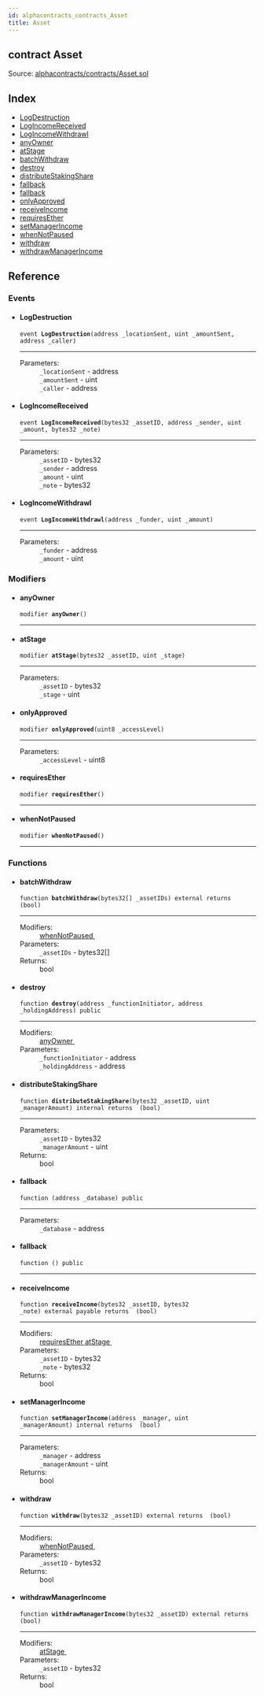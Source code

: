 ```yaml
---
id: alphacontracts_contracts_Asset
title: Asset
---
```


<div class="contract-doc"><div class="contract"><h2 class="contract-header"><span class="contract-kind">contract</span> Asset</h2><div class="source">Source: <a href="https://github.com/MyBitFoundation/MyBit-Network.tech//blob/v0.0.0/contracts/alphacontracts/contracts/Asset.sol" target="_blank">alphacontracts/contracts/Asset.sol</a></div></div><div class="index"><h2>Index</h2><ul><li><a href="alphacontracts_contracts_Asset.html#LogDestruction">LogDestruction</a></li><li><a href="alphacontracts_contracts_Asset.html#LogIncomeReceived">LogIncomeReceived</a></li><li><a href="alphacontracts_contracts_Asset.html#LogIncomeWithdrawl">LogIncomeWithdrawl</a></li><li><a href="alphacontracts_contracts_Asset.html#anyOwner">anyOwner</a></li><li><a href="alphacontracts_contracts_Asset.html#atStage">atStage</a></li><li><a href="alphacontracts_contracts_Asset.html#batchWithdraw">batchWithdraw</a></li><li><a href="alphacontracts_contracts_Asset.html#destroy">destroy</a></li><li><a href="alphacontracts_contracts_Asset.html#distributeStakingShare">distributeStakingShare</a></li><li><a href="alphacontracts_contracts_Asset.html#">fallback</a></li><li><a href="alphacontracts_contracts_Asset.html#">fallback</a></li><li><a href="alphacontracts_contracts_Asset.html#onlyApproved">onlyApproved</a></li><li><a href="alphacontracts_contracts_Asset.html#receiveIncome">receiveIncome</a></li><li><a href="alphacontracts_contracts_Asset.html#requiresEther">requiresEther</a></li><li><a href="alphacontracts_contracts_Asset.html#setManagerIncome">setManagerIncome</a></li><li><a href="alphacontracts_contracts_Asset.html#whenNotPaused">whenNotPaused</a></li><li><a href="alphacontracts_contracts_Asset.html#withdraw">withdraw</a></li><li><a href="alphacontracts_contracts_Asset.html#withdrawManagerIncome">withdrawManagerIncome</a></li></ul></div><div class="reference"><h2>Reference</h2><div class="events"><h3>Events</h3><ul><li><div class="item event"><span id="LogDestruction" class="anchor-marker"></span><h4 class="name">LogDestruction</h4><div class="body"><code class="signature">event <strong>LogDestruction</strong><span>(address _locationSent, uint _amountSent, address _caller) </span></code><hr/><dl><dt><span class="label-parameters">Parameters:</span></dt><dd><div><code>_locationSent</code> - address</div><div><code>_amountSent</code> - uint</div><div><code>_caller</code> - address</div></dd></dl></div></div></li><li><div class="item event"><span id="LogIncomeReceived" class="anchor-marker"></span><h4 class="name">LogIncomeReceived</h4><div class="body"><code class="signature">event <strong>LogIncomeReceived</strong><span>(bytes32 _assetID, address _sender, uint _amount, bytes32 _note) </span></code><hr/><dl><dt><span class="label-parameters">Parameters:</span></dt><dd><div><code>_assetID</code> - bytes32</div><div><code>_sender</code> - address</div><div><code>_amount</code> - uint</div><div><code>_note</code> - bytes32</div></dd></dl></div></div></li><li><div class="item event"><span id="LogIncomeWithdrawl" class="anchor-marker"></span><h4 class="name">LogIncomeWithdrawl</h4><div class="body"><code class="signature">event <strong>LogIncomeWithdrawl</strong><span>(address _funder, uint _amount) </span></code><hr/><dl><dt><span class="label-parameters">Parameters:</span></dt><dd><div><code>_funder</code> - address</div><div><code>_amount</code> - uint</div></dd></dl></div></div></li></ul></div><div class="modifiers"><h3>Modifiers</h3><ul><li><div class="item modifier"><span id="anyOwner" class="anchor-marker"></span><h4 class="name">anyOwner</h4><div class="body"><code class="signature">modifier <strong>anyOwner</strong><span>() </span></code><hr/></div></div></li><li><div class="item modifier"><span id="atStage" class="anchor-marker"></span><h4 class="name">atStage</h4><div class="body"><code class="signature">modifier <strong>atStage</strong><span>(bytes32 _assetID, uint _stage) </span></code><hr/><dl><dt><span class="label-parameters">Parameters:</span></dt><dd><div><code>_assetID</code> - bytes32</div><div><code>_stage</code> - uint</div></dd></dl></div></div></li><li><div class="item modifier"><span id="onlyApproved" class="anchor-marker"></span><h4 class="name">onlyApproved</h4><div class="body"><code class="signature">modifier <strong>onlyApproved</strong><span>(uint8 _accessLevel) </span></code><hr/><dl><dt><span class="label-parameters">Parameters:</span></dt><dd><div><code>_accessLevel</code> - uint8</div></dd></dl></div></div></li><li><div class="item modifier"><span id="requiresEther" class="anchor-marker"></span><h4 class="name">requiresEther</h4><div class="body"><code class="signature">modifier <strong>requiresEther</strong><span>() </span></code><hr/></div></div></li><li><div class="item modifier"><span id="whenNotPaused" class="anchor-marker"></span><h4 class="name">whenNotPaused</h4><div class="body"><code class="signature">modifier <strong>whenNotPaused</strong><span>() </span></code><hr/></div></div></li></ul></div><div class="functions"><h3>Functions</h3><ul><li><div class="item function"><span id="batchWithdraw" class="anchor-marker"></span><h4 class="name">batchWithdraw</h4><div class="body"><code class="signature">function <strong>batchWithdraw</strong><span>(bytes32[] _assetIDs) </span><span>external </span><span>returns  (bool) </span></code><hr/><dl><dt><span class="label-modifiers">Modifiers:</span></dt><dd><a href="alphacontracts_contracts_Asset.html#whenNotPaused">whenNotPaused </a></dd><dt><span class="label-parameters">Parameters:</span></dt><dd><div><code>_assetIDs</code> - bytes32[]</div></dd><dt><span class="label-return">Returns:</span></dt><dd>bool</dd></dl></div></div></li><li><div class="item function"><span id="destroy" class="anchor-marker"></span><h4 class="name">destroy</h4><div class="body"><code class="signature">function <strong>destroy</strong><span>(address _functionInitiator, address _holdingAddress) </span><span>public </span></code><hr/><dl><dt><span class="label-modifiers">Modifiers:</span></dt><dd><a href="alphacontracts_contracts_Asset.html#anyOwner">anyOwner </a></dd><dt><span class="label-parameters">Parameters:</span></dt><dd><div><code>_functionInitiator</code> - address</div><div><code>_holdingAddress</code> - address</div></dd></dl></div></div></li><li><div class="item function"><span id="distributeStakingShare" class="anchor-marker"></span><h4 class="name">distributeStakingShare</h4><div class="body"><code class="signature">function <strong>distributeStakingShare</strong><span>(bytes32 _assetID, uint _managerAmount) </span><span>internal </span><span>returns  (bool) </span></code><hr/><dl><dt><span class="label-parameters">Parameters:</span></dt><dd><div><code>_assetID</code> - bytes32</div><div><code>_managerAmount</code> - uint</div></dd><dt><span class="label-return">Returns:</span></dt><dd>bool</dd></dl></div></div></li><li><div class="item function"><span id="fallback" class="anchor-marker"></span><h4 class="name">fallback</h4><div class="body"><code class="signature">function <strong></strong><span>(address _database) </span><span>public </span></code><hr/><dl><dt><span class="label-parameters">Parameters:</span></dt><dd><div><code>_database</code> - address</div></dd></dl></div></div></li><li><div class="item function"><span id="fallback" class="anchor-marker"></span><h4 class="name">fallback</h4><div class="body"><code class="signature">function <strong></strong><span>() </span><span>public </span></code><hr/></div></div></li><li><div class="item function"><span id="receiveIncome" class="anchor-marker"></span><h4 class="name">receiveIncome</h4><div class="body"><code class="signature">function <strong>receiveIncome</strong><span>(bytes32 _assetID, bytes32 _note) </span><span>external </span><span>payable </span><span>returns  (bool) </span></code><hr/><dl><dt><span class="label-modifiers">Modifiers:</span></dt><dd><a href="alphacontracts_contracts_Asset.html#requiresEther">requiresEther </a><a href="alphacontracts_contracts_Asset.html#atStage">atStage </a></dd><dt><span class="label-parameters">Parameters:</span></dt><dd><div><code>_assetID</code> - bytes32</div><div><code>_note</code> - bytes32</div></dd><dt><span class="label-return">Returns:</span></dt><dd>bool</dd></dl></div></div></li><li><div class="item function"><span id="setManagerIncome" class="anchor-marker"></span><h4 class="name">setManagerIncome</h4><div class="body"><code class="signature">function <strong>setManagerIncome</strong><span>(address _manager, uint _managerAmount) </span><span>internal </span><span>returns  (bool) </span></code><hr/><dl><dt><span class="label-parameters">Parameters:</span></dt><dd><div><code>_manager</code> - address</div><div><code>_managerAmount</code> - uint</div></dd><dt><span class="label-return">Returns:</span></dt><dd>bool</dd></dl></div></div></li><li><div class="item function"><span id="withdraw" class="anchor-marker"></span><h4 class="name">withdraw</h4><div class="body"><code class="signature">function <strong>withdraw</strong><span>(bytes32 _assetID) </span><span>external </span><span>returns  (bool) </span></code><hr/><dl><dt><span class="label-modifiers">Modifiers:</span></dt><dd><a href="alphacontracts_contracts_Asset.html#whenNotPaused">whenNotPaused </a></dd><dt><span class="label-parameters">Parameters:</span></dt><dd><div><code>_assetID</code> - bytes32</div></dd><dt><span class="label-return">Returns:</span></dt><dd>bool</dd></dl></div></div></li><li><div class="item function"><span id="withdrawManagerIncome" class="anchor-marker"></span><h4 class="name">withdrawManagerIncome</h4><div class="body"><code class="signature">function <strong>withdrawManagerIncome</strong><span>(bytes32 _assetID) </span><span>external </span><span>returns  (bool) </span></code><hr/><dl><dt><span class="label-modifiers">Modifiers:</span></dt><dd><a href="alphacontracts_contracts_Asset.html#atStage">atStage </a></dd><dt><span class="label-parameters">Parameters:</span></dt><dd><div><code>_assetID</code> - bytes32</div></dd><dt><span class="label-return">Returns:</span></dt><dd>bool</dd></dl></div></div></li></ul></div></div></div>

